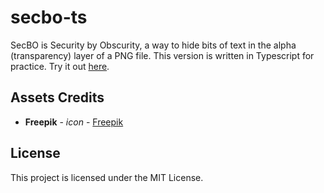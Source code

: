 # secbo-ts

SecBO is Security by Obscurity, a way to hide bits of text in the alpha (transparency) layer of a PNG file.
This version is written in Typescript for practice.
Try it out [here](https://alaricus.github.io/secbo-ts/).

## Assets Credits

* **Freepik** - *icon* - [Freepik](https://www.flaticon.com/authors/freepik)

## License

This project is licensed under the MIT License.
